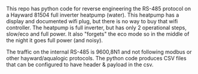 This repo has python code for reverse engineering the RS-485 protocol on a Hayward 81504 full inverter heatpump (water).
This heatpump has a display and documented wifi plug, but there is no way to buy that wifi controller.
The heatpump is full inverter, but has only 2 operational steps, slow/eco and full power.
It also "forgets" the eco mode so in the middle of the night it goes full power (and noisy).

The traffic on the internal RS-485 is 9600,8N1 and not following modbus or other hayward/aqualogic protocols.
The python code produces CSV files that can be configured to have header & payload in the csv.
